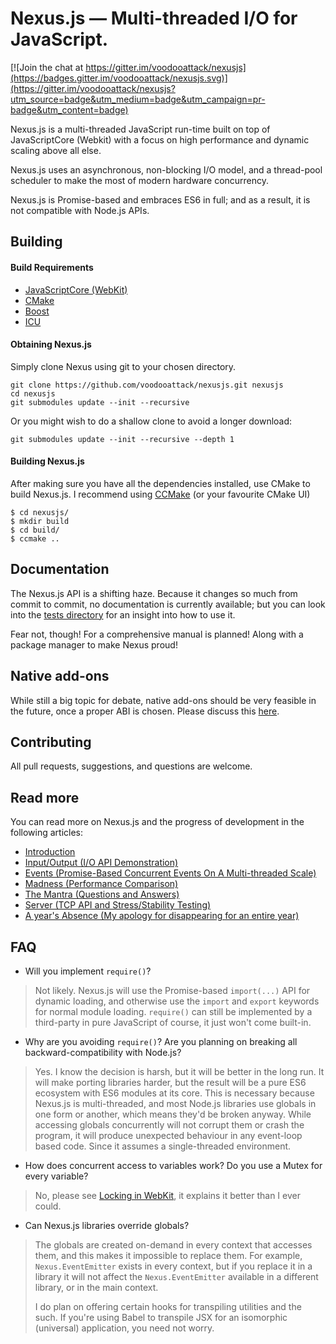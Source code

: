 Nexus.js — Multi-threaded I/O for JavaScript.
=======

[![Join the chat at https://gitter.im/voodooattack/nexusjs](https://badges.gitter.im/voodooattack/nexusjs.svg)](https://gitter.im/voodooattack/nexusjs?utm_source=badge&utm_medium=badge&utm_campaign=pr-badge&utm_content=badge)

Nexus.js is a multi-threaded JavaScript run-time built on top of JavaScriptCore (Webkit) with a focus on high performance and dynamic scaling above all else.

Nexus.js uses an asynchronous, non-blocking I/O model, and a thread-pool scheduler to make the most of modern hardware concurrency.

Nexus.js is Promise-based and embraces ES6 in full; and as a result, it is not compatible with Node.js APIs.

## Building

#### Build Requirements

* [JavaScriptCore (WebKit)](https://webkit.org/)
* [CMake](https://cmake.org)
* [Boost](http://www.boost.org)
* [ICU](http://site.icu-project.org/)

#### Obtaining Nexus.js

Simply clone Nexus using git to your chosen directory.

```
git clone https://github.com/voodooattack/nexusjs.git nexusjs
cd nexusjs 
git submodules update --init --recursive
```
Or you might wish to do a shallow clone to avoid a longer download:
```
git submodules update --init --recursive --depth 1
```

#### Building Nexus.js

After making sure you have all the dependencies installed, use CMake to build Nexus.js. I recommend using [CCMake](https://cmake.org/cmake/help/v3.0/manual/ccmake.1.html) (or your favourite CMake UI)
```
$ cd nexusjs/
$ mkdir build
$ cd build/
$ ccmake ..
```

## Documentation

The Nexus.js API is a shifting haze. Because it changes so much from commit to commit, no documentation is currently available; but you can look into the [tests directory](tests/) for an insight into how to use it.

Fear not, though! For a comprehensive manual is planned! Along with a package manager to make Nexus proud!

## Native add-ons

While still a big topic for debate, native add-ons should be very feasible in the future, once a proper ABI is chosen. Please discuss this [here](https://github.com/voodooattack/nexusjs/issues/4).

## Contributing

All pull requests, suggestions, and questions are welcome.

## Read more

You can read more on Nexus.js and the progress of development in the following articles:

* [Introduction](https://medium.com/@voodooattack/multi-threaded-javascript-introduction-faba95d3bd06)
* [Input/Output (I/O API Demonstration)](https://medium.com/@voodooattack/concurrent-javascript-part-ii-input-output-19c6dd3c6709)
* [Events (Promise-Based Concurrent Events On A Multi-threaded Scale)](https://medium.com/@voodooattack/concurrent-javascript-part-iii-events-7cba62f385b8)
* [Madness (Performance Comparison)](https://medium.com/@voodooattack/concurrent-javascript-part-iv-madness-edc1b8c7cc40)
* [The Mantra (Questions and Answers)](https://medium.com/@voodooattack/concurrent-javascript-part-v-the-mantra-bbdafcac2349)
* [Server (TCP API and Stress/Stability Testing)](https://medium.com/@voodooattack/concurrent-javascript-vi-server-9bb626f7cae1)
* [A year's Absence (My apology for disappearing for an entire year)](https://medium.com/p/concurrent-javascript-a-years-absence-ea5ae93d3b91) 

## FAQ

* Will you implement `require()`?

> Not likely. Nexus.js will use the Promise-based `import(...)` API for dynamic loading, and otherwise use the `import` and `export` keywords for normal module loading.
> `require()` can still be implemented by a third-party in pure JavaScript of course, it just won't come built-in.

* Why are you avoiding `require()`? Are you planning on breaking all backward-compatibility with Node.js?

> Yes. I know the decision is harsh, but it will be better in the long run.
> It will make porting libraries harder, but the result will be a pure ES6 ecosystem with ES6 modules at its core.
> This is necessary because Nexus.js is multi-threaded, and most Node.js libraries use globals in one form or another, which means they'd be broken anyway.
> While accessing globals concurrently will not corrupt them or crash the program, it will produce unexpected behaviour in any event-loop based code. Since it assumes a single-threaded environment.

* How does concurrent access to variables work? Do you use a Mutex for every variable?

> No, please see [Locking in WebKit](https://webkit.org/blog/6161/locking-in-webkit/), it explains it better than I ever could.

* Can Nexus.js libraries override globals?

> The globals are created on-demand in every context that accesses them, and this makes it impossible to replace them.
> For example, `Nexus.EventEmitter` exists in every context, but if you replace it in a library it will not affect the `Nexus.EventEmitter` available in a different library, or in the main context.
>
> I do plan on offering certain hooks for transpiling utilities and the such. If you're using Babel to transpile JSX for an isomorphic (universal) application, you need not worry.

